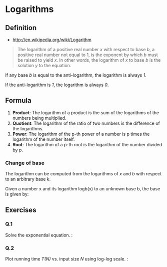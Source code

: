 # Logarithms

<script type="text/x-mathjax-config">
  MathJax.Hub.Config({ tex2jax: { inlineMath: [['$','$'], ["\\(","\\)"]] } });
</script>
<script type="text/javascript" async
  src="https://cdnjs.cloudflare.com/ajax/libs/mathjax/2.7.1/MathJax.js?config=TeX-AMS_HTML">
</script>

## Definition

* <http://en.wikipedia.org/wiki/Logarithm>

> The logarithm of a positive real number *x* with respect to base *b*, a positive real number not equal to 1, is the exponent by which *b* must be raised to yield *x*. In other words, the logarithm of *x* to base *b* is the solution *y* to the equation.

<script type="math/tex; mode=display" id="MathJax-Element-1-1">
x = b^y \quad y = \log_{b}x \quad x = b^{\log_{b}x}
</script>

If any base *b* is equal to the anti-logarithm, the logarithm is always *1*.

<script type="math/tex; mode=display" id="MathJax-Element-1-2">
\log_{b}b = 1 \quad \log_{2}2 = 1 \quad 2^1 = 2
</script>

If the anti-logarithm is *1*, the logarithm is always *0*.

<script type="math/tex; mode=display" id="MathJax-Element-1-3">
\log_{b}1 = 0 \quad \log_{2}1 = 0 \quad \log_{10}1 = 0
</script>

## Formula

<script type="math/tex; mode=display" id="MathJax-Element-2-1">
\begin{align}
\log_{b}(xy) = \log_{b}x + \log_{b}y \quad \dots \quad \log_{2}16
  & = \log_{2}(4\cdot4) = \log_{2}4 + \log_{2}4 = 2 + 2 = 4 \\
  & = \log_{2}(2\cdot8) = \log_{2}2 + \log_{2}8 = 1 + 3 = 4 \tag{1}
\end{align}
</script>

<script type="math/tex; mode=display" id="MathJax-Element-2-2">
\begin{align}
\log_{b}\left(\frac{x}{y}\right) = \log_{b}x - \log_{b}y \quad \dots \quad \log_{2}16
  & = \log_{2}\left(\frac{32}{2}\right) = \log_{2}32 - \log_{2}2 = 5 - 1 = 4 \\
  & = \log_{2}\left(\frac{64}{4}\right) = \log_{2}64 - \log_{2}4 = 6 - 2 = 4 \tag{2}
\end{align}
</script>

<script type="math/tex; mode=display" id="MathJax-Element-2-3">
\begin{align}
\log_{b}{x^p} = p\log_{b}x \quad \dots \quad \log_{2}64
 & = \log_{2}{2^6} = 6 \log_{2}2 = 6 \cdot 1 = 6 \\
 & = \log_{2}{4^3} = 3 \log_{2}4 = 3 \cdot 2 = 6 \tag{3}
\end{align}
</script>

<script type="math/tex; mode=display" id="MathJax-Element-2-4">
\begin{align}
\log_{b}\sqrt[p]{x} = \frac{\log_{b}x}{p} \quad \dots \quad
  & \log_{10}\sqrt{10000} = \frac{\log_{10}10000}{2} = \frac{4}{2} = 2 \\
  & \log_{10}\sqrt{1000} = \frac{\log_{10}1000}{2} = \frac{3}{2} = 1.5 \\
  & \log_{2}\sqrt[3]{64} = \frac{\log_{2}64}{3} = \frac{6}{3} = 2 \tag{4}
\end{align}
</script>

1. **Product**: The logarithm of a product is the sum of the logarithms of the numbers being multiplied.
2. **Quotient**: The logarithm of the ratio of two numbers is the difference of the logarithms.
3. **Power**: The logarithm of the p-th power of a number is p times the logarithm of the number itself.
4. **Root**: The logarithm of a p-th root is the logarithm of the number divided by p.

### Change of base

The logarithm can be computed from the logarithms of *x* and *b* with respect to an arbitrary base *k*.

<script type="math/tex; mode=display" id="MathJax-Element-2-5-1">
\log_{b}x = \frac{\log_{k}x}{\log_{k}b}
 = \frac{\log_{e}x}{\log_{e}b}
 = \frac{\log_{10}x}{\log_{10}b} = \dots
</script>

<script type="math/tex; mode=display" id="MathJax-Element-2-5-2">
\begin{align}
\log_{8}64 & = \frac{\log_{8}64}{\log_{8}8} = \frac{2}{1} = 2 \\
  & = \frac{\log_{2}64}{\log_{2}8} = \frac{6}{3} = 2
\end{align}
</script>

Given a number x and its logarithm logb(x) to an unknown base b, the base is given by:

<script type="math/tex; mode=display" id="MathJax-Element-2-5-3">
\begin{align}
& b = x^\frac{1}{\log_{b}(x)} \\
& 10 = 100^\frac{1}{\log_{10}100} = 100^\frac{1}{2} = \sqrt{100} \\
& 2 = 64^\frac{1}{\log_{2}64} = 64^\frac{1}{6} = \sqrt[6]{64} = \sqrt{4}
\end{align}
</script>

## Exercises

### Q.1

<p>Solve the exponential equation. <script type="math/tex" id="MathJax-Element-3-1-1">2^x = 3^{x-1}</script>:</p>

<script type="math/tex; mode=display" id="MathJax-Element-3-1-2">
\begin{align}
\log_{2}(2^x) & = \log_{2}(3^{x-1}) \\
x\log_{2}2 & = (x-1)\log_{2}3 \\
x & = x\log_{2}3-\log_{2}3 \\
x\log_{2}3-x & = \log_{2}3 \\
x(\log_{2}3-1) & = \log_{2}3 \\
\\
x & = \frac{a}{a-1} \quad \dots \quad a = \log_{2}3, \quad a \neq 1 \\
\end{align}
</script>

### Q.2

<p>Plot running time <em>T(N)</em> vs. input size <em>N</em> using log-log scale. <script type="math/tex" id="MathJax-Element-3-2-1">\log_{2}(T(N)) = b\log_{2}N + c</script>:</p>

<script type="math/tex; mode=display" id="MathJax-Element-3-2-2">
\begin{align}
\log_{2}(T(N)) & = b\log_{2}N + c \\
\log_{2}(T(N)) & = \log_{2}{N^b} + c \\
2^{\log_{2}(T(N))} & = 2^{\log_{2}{N^b} + c} \\
T(N) & = 2^{\log_{2}{N^b}} \cdot 2^c \\
T(N) & = {N^b} \cdot 2^c \\
\\
T(N) & = aN^b \quad \dots \quad a = 2^c
\end{align}
</script>
